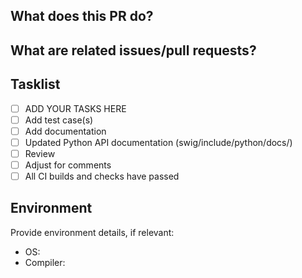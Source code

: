 <!--
IMPORTANT: Do NOT use GitHub to post any questions or support requests!
           They will be closed immediately and ignored.

Make sure that the title of your commit(s) is descriptive. Typically, they
should be formatted as "component/filename: Describe what the commit does (fixes #ticket)",
so that anyone that parses 'git log' immediately knows what a commit is about.
Do not hesitate to provide more context in the longer part of the commit message.

GOOD: "GTiff: fix wrong color interpretation with -co ALPHA=YES (fixes #1234)

When -co ALPHA=YES was used, but PHOTOMETRIC was not specified, the ExtraSample
tag was wrongly set to unspecified.
"

BAD: "Fix crash", "fix #1234"

In case you need several iterations to make continuous integration happy,
please squash your commits in a single one at the end. See
[Contributing](https://github.com/OSGeo/gdal/blob/master/CONTRIBUTING.md)
-->

## What does this PR do?

## What are related issues/pull requests?

## Tasklist

 - [ ] ADD YOUR TASKS HERE
 - [ ] Add test case(s)
 - [ ] Add documentation
 - [ ] Updated Python API documentation (swig/include/python/docs/)
 - [ ] Review
 - [ ] Adjust for comments
 - [ ] All CI builds and checks have passed

## Environment

Provide environment details, if relevant:

* OS:
* Compiler:
